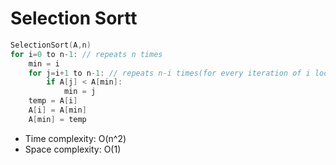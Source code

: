# Selection Sortt

```cpp
SelectionSort(A,n)
for i=0 to n-1: // repeats n times
    min = i
    for j=i+1 to n-1: // repeats n-i times(for every iteration of i loop)
        if A[j] < A[min]:
            min = j
    temp = A[i]
    A[i] = A[min]
    A[min] = temp
```
- Time complexity: O(n^2)
- Space complexity: O(1)